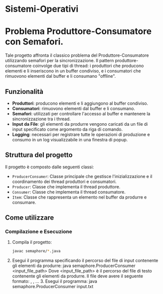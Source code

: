 # Sistemi-Operativi
# Problema Produttore-Consumatore con Semafori.
Tale progetto affronta il classico problema del Produttore-Consumatore utilizzando semafori per la sincronizzazione. Il pattern produttore-consumatore coinvolge due tipi di thread: i produttori che producono elementi e li inseriscono in un buffer condiviso, e i consumatori che rimuovono elementi dal buffer e li consumano "offline".

## Funzionalità
- **Produttori**: producono elementi e li aggiungono al buffer condiviso.
- **Consumatori**: rimuovono elementi dal buffer e li consumano.
- **Semafori**: utilizzati per controllare l'accesso al buffer e mantenere la sincronizzazione tra i thread.
-  **Input da File**: gli elementi da produrre vengono caricati da un file di input specificato come argomento da riga di comando.
- **Logging**: necessari per registrare tutte le operazioni di produzione e consumo in un log visualizzabile in una finestra di popup.

## Struttura del progetto
Il progetto è composto dalle seguenti classi:
- `ProducerConsumer`: Classe principale che gestisce l'inizializzazione e il coordinamento dei thread produttori e consumatori.
- `Producer`: Classe che implementa il thread produttore.
- `Consumer`: Classe che implementa il thread consumatore.
- `Item`: Classe che rappresenta un elemento nel buffer da produrre e consumare.

## Come utilizzare
### Compilazione e Esecuzione
1. Compila il progetto:
   ```sh
   javac semaphore/*.java

2. Esegui il programma specificando il percorso del file di input contenente gli elementi da produrre:
    java semaphore.ProducerConsumer <input_file_path>
  Dove <input_file_path> è il percorso del file di testo contenente gli elementi da produrre. Il file deve avere il seguente   formato:
            <id1>,<name1>
            <id2>,<name2>
            ...
   3. Esegui il programma:
      java semaphore.ProducerConsumer input.txt
